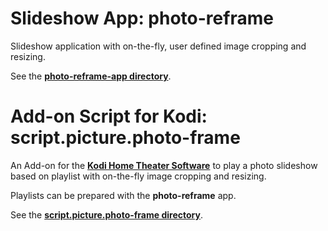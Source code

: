 # Slideshow App: photo-reframe

Slideshow application with on-the-fly, user defined image 
cropping and resizing.

See the **[photo-reframe-app directory](photo-reframe-app/)**.

# Add-on Script for Kodi: script.picture.photo-frame

An Add-on for the **[Kodi Home Theater Software](https://kodi.tv/)**
to play a photo slideshow based on playlist with on-the-fly image 
cropping and resizing.

Playlists can be prepared with the **photo-reframe** app.

See the **[script.picture.photo-frame directory](script.picture.photo-frame/)**.
